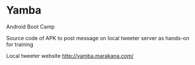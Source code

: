 Yamba
=====

Android Boot Camp

Source code of APK to post message on local tweeter server as hands-on for training

Local tweeter website
http://yamba.marakana.com/
